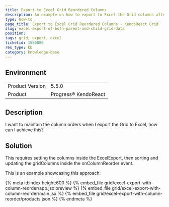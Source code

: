 ```yaml
---
title: Export to Excel Grid Reordered Columns
description: An example on how to export to Excel the Grid columns after they have been reordered.
type: how-to
page_title: Export to Excel Grid Reordered Columns - KendoReact Grid
slug: excel-export-of-both-parent-and-child-grid-data
position:
tags: grid, export, excel
ticketid: 1580886
res_type: kb
category: knowledge-base
---
```


## Environment
<table>
	<tbody>
		<tr>
			<td>Product Version</td>
			<td>5.5.0</td>
		</tr>
		<tr>
			<td>Product</td>
			<td>Progress® KendoReact</td>
		</tr>
	</tbody>
</table>

## Description
I want to maintain the column orders when I export the Grid to Excel, how can I achieve this?

## Solution
This requires setting the columns inside the ExcelExport, then sorting and updating the gridColumns inside the onColumnReorder event.

This is an example showcasing this approach:

{% meta id:index height:600 %}
{% embed_file grid/excel-export-with-column-reorder/app.jsx preview %}
{% embed_file grid/excel-export-with-column-reorder/main.jsx %}
{% embed_file grid/excel-export-with-column-reorder/products.json %}
{% endmeta %}

